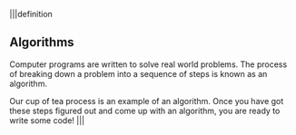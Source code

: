 |||definition
## Algorithms
Computer programs are written to solve real world problems. The process of breaking down a problem into a sequence of steps is known as an algorithm.

Our cup of tea process is an example of an algorithm. Once you have got these steps figured out and come up with an algorithm, you are ready to write some code!
|||